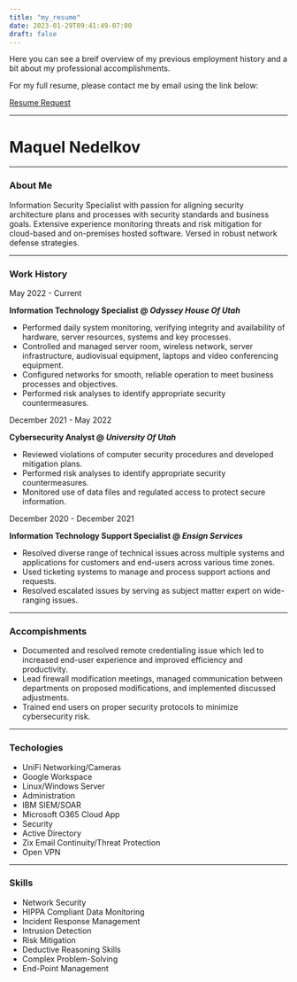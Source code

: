 ```yaml
---
title: "my_resume"
date: 2023-01-29T09:41:49-07:00
draft: false
---
```


Here you can see a breif overview of my previous employment history and a bit about my professional accomplishments.

For my full resume, please contact me by email using the link below:

[Resume Request](mailto:abitquarky@gmail.com?subject=Resume%20Request)

---

# Maquel Nedelkov #

---

### About Me ###

Information Security Specialist with passion for aligning security
architecture plans and processes with security standards and
business goals. Extensive experience monitoring threats and risk
mitigation for cloud-based and on-premises hosted software.
Versed in robust network defense strategies.

---

### Work History ###

May 2022 - Current

**Information Technology Specialist @ *Odyssey House Of Utah***
- Performed daily system monitoring, verifying integrity and
availability of hardware, server resources, systems and key
processes.
- Controlled and managed server room, wireless network, server
infrastructure, audiovisual equipment, laptops and video
conferencing equipment.
- Configured networks for smooth, reliable operation to meet
business processes and objectives.
- Performed risk analyses to identify appropriate security
countermeasures.

December 2021 - May 2022

**Cybersecurity Analyst @ *University Of Utah***
- Reviewed violations of computer security procedures and
developed mitigation plans.
- Performed risk analyses to identify appropriate security
countermeasures.
- Monitored use of data files and regulated access to protect secure
information.

December 2020 - December 2021

**Information Technology Support Specialist @ *Ensign Services***
- Resolved diverse range of technical issues across multiple
systems and applications for customers and end-users across
various time zones.
- Used ticketing systems to manage and process support actions
and requests.
- Resolved escalated issues by serving as subject matter expert on
wide-ranging issues.

---

### Accompishments ###

- Documented and resolved remote credentialing issue which led
to increased end-user experience and improved efficiency and
productivity.
- Lead firewall modification meetings, managed communication
between departments on proposed modifications, and
implemented discussed adjustments.
- Trained end users on proper security protocols to minimize
cybersecurity risk.

---

### Techologies ###

- UniFi Networking/Cameras
- Google Workspace
- Linux/Windows Server
- Administration
- IBM SIEM/SOAR
- Microsoft O365 Cloud App
- Security
- Active Directory
- Zix Email Continuity/Threat Protection
- Open VPN

---

### Skills ###

- Network Security
- HIPPA Compliant Data Monitoring
- Incident Response Management
- Intrusion Detection
- Risk Mitigation
- Deductive Reasoning Skills
- Complex Problem-Solving
- End-Point Management